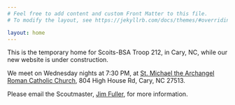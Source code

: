 ```yaml
---
# Feel free to add content and custom Front Matter to this file.
# To modify the layout, see https://jekyllrb.com/docs/themes/#overriding-theme-defaults

layout: home
---
```


This is the temporary home for Scoits-BSA Troop 212, in Cary, NC, while our new website is under construction.

We meet on Wednesday nights at 7:30 PM, at [St. Michael the Archangel Roman Catholic Church](https://maps.app.goo.gl/SW6FWttWySoMRwZM9), 804 High House Rd, Cary, NC 27513.

Please email the Scoutmaster, [Jim Fuller](mailto:scoutmastertroop212cary), for more information.
